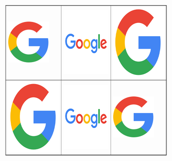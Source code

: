  <table border="1">
 <tr>
	<td><a href="http://1688.hytd.bid/"><img src="下载.png" width="128" height="128" border="0" alt="1"></a></td>
	<td><a href="http://1688.hytd.bid/"><img src="下载 (1).png" width="200" height="200" border="0" alt="2"></a></td>
	<td><img src="下载 (2).png" width="225" height="225" border="0" alt="3"></td>
 </tr>
 <tr>
	<td><img src="下载 (2).png" width="225" height="225" border="0" alt="3"></td>
	<td><img src="下载 (1).png" width="200" height="200" border="0" alt="2"></td>
	<td><img src="下载.png" width="128" height="128" border="0" alt="1"></td>
 </tr>
 </table>

